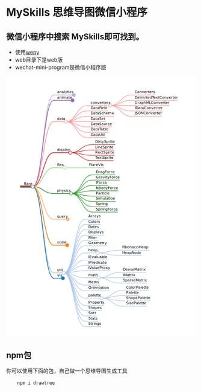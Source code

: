 # MySkills 思维导图微信小程序

## 微信小程序中搜索 MySkills即可找到。

- 使用[wepy](https://tencent.github.io/wepy/)
- web目录下是web版
- wechat-mini-program是微信小程序版

![skill-set.png](wechat-mini-program/UI-Design/example.png)

## npm包
你可以使用下面的包，自己做一个思维导图生成工具
```
    npm i drawtree
```

